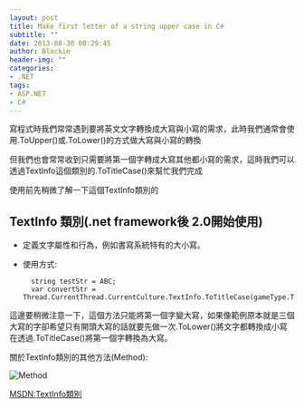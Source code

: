 ```yaml
---
layout: post
title: Make first letter of a string upper case in C#
subtitle: ""
date: 2013-08-30 00:29:45
author: Blackie
header-img: ""
categories:
- .NET
tags:
- ASP.NET
- C#
---
```


寫程式時我們常常遇到要將英文文字轉換成大寫與小寫的需求，此時我們通常會使用.ToUpper()或.ToLower()的方式做大寫與小寫的轉換

<!-- More -->

但我們也會常常收到只需要將第一個字轉成大寫其他都小寫的需求，這時我們可以透過TextInfo這個類別的.ToTitleCase()來幫忙我們完成

使用前先稍微了解一下這個TextInfo類別的

## TextInfo 類別(.net framework後 2.0開始使用)
- 定義文字屬性和行為，例如書寫系統特有的大小寫。
- 使用方式:

		string testStr = ABC;
		var convertStr = Thread.CurrentThread.CurrentCulture.TextInfo.ToTitleCase(gameType.ToString().ToLower());

這邊要稍微注意一下，這個方法只能將第一個字變大寫，如果像範例原本就是三個大寫的字卻希望只有開頭大寫的話就要先做一次.ToLower()將文字都轉換成小寫在透過.ToTitleCase()將第一個字轉換為大寫。

關於TextInfo類別的其他方法(Method):

![Method](https://dl.dropboxusercontent.com/u/20925528/%E6%8A%80%E8%A1%93Blog/blogs/20140309/TextInfo.PNG)

[MSDN:TextInfo類別](http://msdn.microsoft.com/zh-tw/library/System.Globalization.TextInfo(v=vs.110).aspx)
